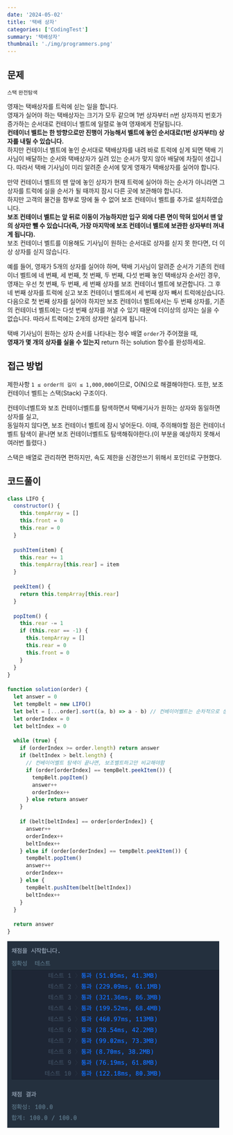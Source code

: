 ```yaml
---
date: '2024-05-02'
title: '택배 상자'
categories: ['CodingTest']
summary: '택배상자'
thumbnail: './img/programmers.png'
---
```


## 문제

`스택` `완전탐색`

영재는 택배상자를 트럭에 싣는 일을 합니다.  
영재가 실어야 하는 택배상자는 크기가 모두 같으며 1번 상자부터 n번 상자까지 번호가 증가하는 순서대로 컨테이너 벨트에 일렬로 놓여 영재에게 전달됩니다.  
**컨테이너 벨트는 한 방향으로만 진행이 가능해서 벨트에 놓인 순서대로(1번 상자부터) 상자를 내릴 수 있습니다.**  
하지만 컨테이너 벨트에 놓인 순서대로 택배상자를 내려 바로 트럭에 싣게 되면 택배 기사님이 배달하는 순서와 택배상자가 실려 있는 순서가 맞지 않아 배달에 차질이 생깁니다. 따라서 택배 기사님이 미리 알려준 순서에 맞게 영재가 택배상자를 실어야 합니다.

만약 컨테이너 벨트의 맨 앞에 놓인 상자가 현재 트럭에 실어야 하는 순서가 아니라면 그 상자를 트럭에 실을 순서가 될 때까지 잠시 다른 곳에 보관해야 합니다.  
하지만 고객의 물건을 함부로 땅에 둘 수 없어 보조 컨테이너 벨트를 추가로 설치하였습니다.  
**보조 컨테이너 벨트는 앞 뒤로 이동이 가능하지만 입구 외에 다른 면이 막혀 있어서 맨 앞의 상자만 뺄 수 있습니다(즉, 가장 마지막에 보조 컨테이너 벨트에 보관한 상자부터 꺼내게 됩니다).**  
보조 컨테이너 벨트를 이용해도 기사님이 원하는 순서대로 상자를 싣지 못 한다면, 더 이상 상자를 싣지 않습니다.

예를 들어, 영재가 5개의 상자를 실어야 하며, 택배 기사님이 알려준 순서가 기존의 컨테이너 벨트에 네 번째, 세 번째, 첫 번째, 두 번째, 다섯 번째 놓인 택배상자 순서인 경우, 영재는 우선 첫 번째, 두 번째, 세 번째 상자를 보조 컨테이너 벨트에 보관합니다. 그 후 네 번째 상자를 트럭에 싣고 보조 컨테이너 벨트에서 세 번째 상자 빼서 트럭에싣습니다. 다음으로 첫 번째 상자를 실어야 하지만 보조 컨테이너 벨트에서는 두 번째 상자를, 기존의 컨테이너 벨트에는 다섯 번째 상자를 꺼낼 수 있기 때문에 더이상의 상자는 실을 수 없습니다. 따라서 트럭에는 2개의 상자만 실리게 됩니다.

택배 기사님이 원하는 상자 순서를 나타내는 정수 배열 `order`가 주어졌을 때,  
**영재가 몇 개의 상자를 실을 수 있는지** return 하는 solution 함수를 완성하세요.

## 접근 방법

제한사항 `1 ≤ order의 길이 ≤ 1,000,000`이므로, O(N)으로 해결해야한다.
또한, 보조 컨테이너 벨트는 스택(Stack) 구조이다.

컨테이너벨트와 보조 컨테이너벨트를 탐색하면서 택배기사가 원하는 상자와 동일하면 상자를 실고,  
동일하지 않다면, 보조 컨테이너 벨트에 잠시 넣어둔다.
이때, 주의해야할 점은 컨테이너벨트 탐색이 끝나면 보조 컨테이너벨트도 탐색해줘야한다.(이 부분을 예상하지 못해서 여러번 틀렸다.)

스택은 배열로 관리하면 편하지만, 속도 제한을 신경안쓰기 위해서 포인터로 구현했다.

## 코드풀이

```javascript
class LIFO {
  constructor() {
    this.tempArray = []
    this.front = 0
    this.rear = 0
  }

  pushItem(item) {
    this.rear += 1
    this.tempArray[this.rear] = item
  }

  peekItem() {
    return this.tempArray[this.rear]
  }

  popItem() {
    this.rear -= 1
    if (this.rear == -1) {
      this.tempArray = []
      this.rear = 0
      this.front = 0
    }
  }
}

function solution(order) {
  let answer = 0
  let tempBelt = new LIFO()
  let belt = [...order].sort((a, b) => a - b) // 컨베이어벨트는 순차적으로 상자가 놓여져있다.
  let orderIndex = 0
  let beltIndex = 0

  while (true) {
    if (orderIndex >= order.length) return answer
    if (beltIndex > belt.length) {
      // 컨베이어벨트 탐색이 끝나면, 보조벨트하고만 비교해야함
      if (order[orderIndex] == tempBelt.peekItem()) {
        tempBelt.popItem()
        answer++
        orderIndex++
      } else return answer
    }

    if (belt[beltIndex] == order[orderIndex]) {
      answer++
      orderIndex++
      beltIndex++
    } else if (order[orderIndex] == tempBelt.peekItem()) {
      tempBelt.popItem()
      answer++
      orderIndex++
    } else {
      tempBelt.pushItem(belt[beltIndex])
      beltIndex++
    }
  }

  return answer
}
```

![택배상자 결과](택배상자_결과.png)
